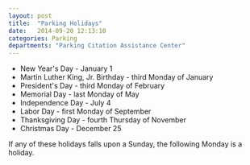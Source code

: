 ```yaml
---
layout: post
title:  "Parking Holidays"
date:   2014-09-20 12:13:10
categories: Parking
departments: "Parking Citation Assistance Center"
---
```


* New Year's Day - January 1
* Martin Luther King, Jr. Birthday - third Monday of January
* President's Day - third Monday of February
* Memorial Day - last Monday of May
* Independence Day - July 4
* Labor Day - first Monday of September
* Thanksgiving Day - fourth Thursday of November
* Christmas Day - December 25

If any of these holidays falls upon a Sunday, the following Monday is a holiday.

